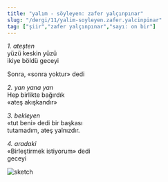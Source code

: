 ```yaml
---
title: "yalım - söyleyen: zafer yalçınpınar"
slug: "/dergi/11/yalim-soyleyen.zafer.yalcinpinar"
tag: ["şiir","zafer yalçınpınar","sayı: on bir"]
---
```


*1. ateşten*  
yüzü keskin yüzü  
ikiye böldü geceyi

Sonra, «sonra yoktur» dedi

*2. yan yana yan*  
Hep birlikte bağırdık  
«ateş akışkandır»

*3. bekleyen*  
«tut beni» dedi bir başkası  
tutamadım, ateş yalnızdır.

*4. aradaki*  
«Birleştirmek istiyorum» dedi  
geceyi

![sketch](/img/ky11_08.jpg)
